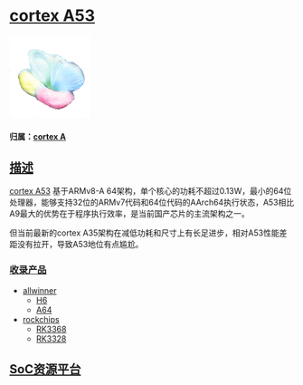 ﻿# [cortex A53](https://github.com/sochub/CA53) 
[![sites](SoC/qitas.png)](http://www.qitas.cn) 
#### 归属：[cortex A](https://github.com/sochub/CA)


## [描述](https://github.com/sochub/CA53/wiki) 

[cortex A53](https://www.arm.com/products/silicon-ip-cpu/cortex-a/cortex-a53) 基于ARMv8-A 64架构，单个核心的功耗不超过0.13W，最小的64位处理器，能够支持32位的ARMv7代码和64位代码的AArch64执行状态，A53相比A9最大的优势在于程序执行效率，是当前国产芯片的主流架构之一。

但当前最新的cortex A35架构在减低功耗和尺寸上有长足进步，相对A53性能差距没有拉开，导致A53地位有点尴尬。

### [收录产品](https://github.com/sochub)

* [allwinner](https://github.com/sochub/allwinner)
    * [H6](https://github.com/sochub/H6)
    * [A64](https://github.com/sochub/A64)
* [rockchips](https://github.com/sochub/rockchips)
    * [RK3368](https://github.com/sochub/RK3368)
    * [RK3328](https://github.com/sochub/RK3328)


##  [SoC资源平台](http://www.qitas.cn)